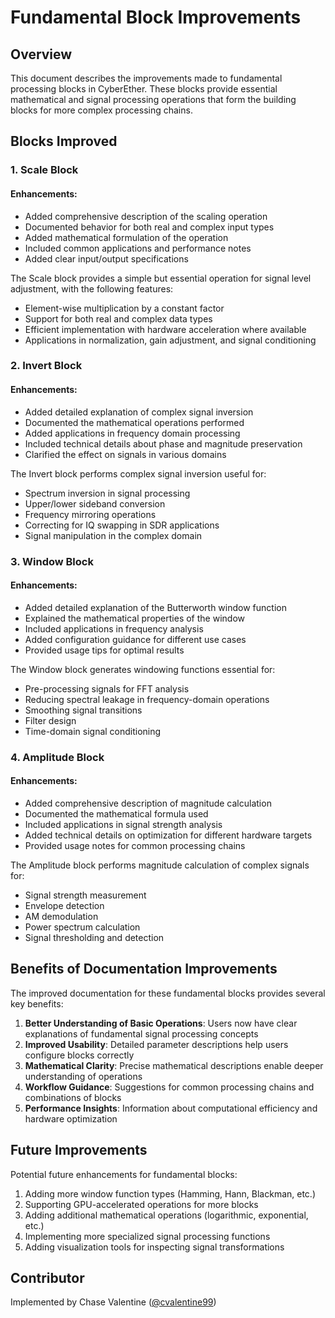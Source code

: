 # Fundamental Block Improvements

## Overview

This document describes the improvements made to fundamental processing blocks in CyberEther. These blocks provide essential mathematical and signal processing operations that form the building blocks for more complex processing chains.

## Blocks Improved

### 1. Scale Block

#### Enhancements:
- Added comprehensive description of the scaling operation
- Documented behavior for both real and complex input types
- Added mathematical formulation of the operation
- Included common applications and performance notes
- Added clear input/output specifications

The Scale block provides a simple but essential operation for signal level adjustment, with the following features:
- Element-wise multiplication by a constant factor
- Support for both real and complex data types
- Efficient implementation with hardware acceleration where available
- Applications in normalization, gain adjustment, and signal conditioning

### 2. Invert Block

#### Enhancements:
- Added detailed explanation of complex signal inversion
- Documented the mathematical operations performed
- Added applications in frequency domain processing
- Included technical details about phase and magnitude preservation
- Clarified the effect on signals in various domains

The Invert block performs complex signal inversion useful for:
- Spectrum inversion in signal processing
- Upper/lower sideband conversion
- Frequency mirroring operations
- Correcting for IQ swapping in SDR applications
- Signal manipulation in the complex domain

### 3. Window Block

#### Enhancements:
- Added detailed explanation of the Butterworth window function
- Explained the mathematical properties of the window
- Included applications in frequency analysis
- Added configuration guidance for different use cases
- Provided usage tips for optimal results

The Window block generates windowing functions essential for:
- Pre-processing signals for FFT analysis
- Reducing spectral leakage in frequency-domain operations
- Smoothing signal transitions
- Filter design
- Time-domain signal conditioning

### 4. Amplitude Block

#### Enhancements:
- Added comprehensive description of magnitude calculation
- Documented the mathematical formula used
- Included applications in signal strength analysis
- Added technical details on optimization for different hardware targets
- Provided usage notes for common processing chains

The Amplitude block performs magnitude calculation of complex signals for:
- Signal strength measurement
- Envelope detection
- AM demodulation
- Power spectrum calculation
- Signal thresholding and detection

## Benefits of Documentation Improvements

The improved documentation for these fundamental blocks provides several key benefits:

1. **Better Understanding of Basic Operations**: Users now have clear explanations of fundamental signal processing concepts
2. **Improved Usability**: Detailed parameter descriptions help users configure blocks correctly
3. **Mathematical Clarity**: Precise mathematical descriptions enable deeper understanding of operations
4. **Workflow Guidance**: Suggestions for common processing chains and combinations of blocks
5. **Performance Insights**: Information about computational efficiency and hardware optimization

## Future Improvements

Potential future enhancements for fundamental blocks:

1. Adding more window function types (Hamming, Hann, Blackman, etc.)
2. Supporting GPU-accelerated operations for more blocks
3. Adding additional mathematical operations (logarithmic, exponential, etc.)
4. Implementing more specialized signal processing functions
5. Adding visualization tools for inspecting signal transformations

## Contributor

Implemented by Chase Valentine ([@cvalentine99](https://github.com/cvalentine99))